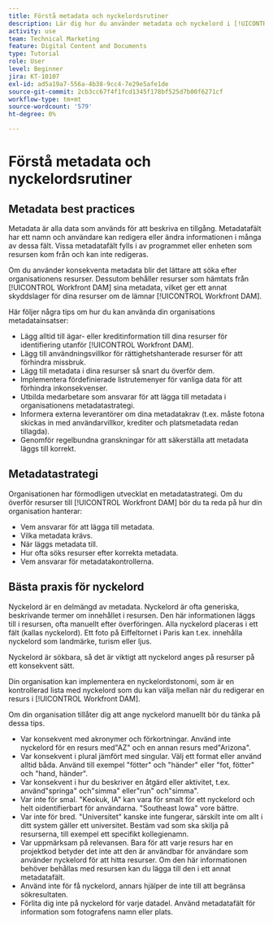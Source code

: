 ```yaml
---
title: Förstå metadata och nyckelordsrutiner
description: Lär dig hur du använder metadata och nyckelord i [!UICONTROL Workfront DAM] för att beskriva en resurs och öka sökbarheten för organisationens resurser.
activity: use
team: Technical Marketing
feature: Digital Content and Documents
type: Tutorial
role: User
level: Beginner
jira: KT-10107
exl-id: ad5a19a7-556a-4b38-9cc4-7e29e5afe1de
source-git-commit: 2cb3cc67f4f1fcd1345f178bf525d7b00f6271cf
workflow-type: tm+mt
source-wordcount: '579'
ht-degree: 0%

---
```


# Förstå metadata och nyckelordsrutiner

## Metadata best practices

Metadata är alla data som används för att beskriva en tillgång. Metadatafält har ett namn och användare kan redigera eller ändra informationen i många av dessa fält. Vissa metadatafält fylls i av programmet eller enheten som resursen kom från och kan inte redigeras.

Om du använder konsekventa metadata blir det lättare att söka efter organisationens resurser. Dessutom behåller resurser som hämtats från [!UICONTROL Workfront DAM] sina metadata, vilket ger ett annat skyddslager för dina resurser om de lämnar [!UICONTROL Workfront DAM].

Här följer några tips om hur du kan använda din organisations metadatainsatser:

* Lägg alltid till ägar- eller kreditinformation till dina resurser för identifiering utanför [!UICONTROL Workfront DAM].
* Lägg till användningsvillkor för rättighetshanterade resurser för att förhindra missbruk.
* Lägg till metadata i dina resurser så snart du överför dem.
* Implementera fördefinierade listrutemenyer för vanliga data för att förhindra inkonsekvenser.
* Utbilda medarbetare som ansvarar för att lägga till metadata i organisationens metadatastrategi.
* Informera externa leverantörer om dina metadatakrav (t.ex. måste fotona skickas in med användarvillkor, krediter och platsmetadata redan tillagda).
* Genomför regelbundna granskningar för att säkerställa att metadata läggs till korrekt.

## Metadatastrategi

Organisationen har förmodligen utvecklat en metadatastrategi. Om du överför resurser till [!UICONTROL Workfront DAM] bör du ta reda på hur din organisation hanterar:

* Vem ansvarar för att lägga till metadata.
* Vilka metadata krävs.
* När läggs metadata till.
* Hur ofta söks resurser efter korrekta metadata.
* Vem ansvarar för metadatakontrollerna.

## Bästa praxis för nyckelord

Nyckelord är en delmängd av metadata. Nyckelord är ofta generiska, beskrivande termer om innehållet i resursen. Den här informationen läggs till i resursen, ofta manuellt efter överföringen. Alla nyckelord placeras i ett fält (kallas nyckelord). Ett foto på Eiffeltornet i Paris kan t.ex. innehålla nyckelord som landmärke, turism eller ljus.

Nyckelord är sökbara, så det är viktigt att nyckelord anges på resurser på ett konsekvent sätt.

Din organisation kan implementera en nyckelordstonomi, som är en kontrollerad lista med nyckelord som du kan välja mellan när du redigerar en resurs i [!UICONTROL Workfront DAM].

Om din organisation tillåter dig att ange nyckelord manuellt bör du tänka på dessa tips.

* Var konsekvent med akronymer och förkortningar. Använd inte nyckelord för en resurs med&quot;AZ&quot; och en annan resurs med&quot;Arizona&quot;.
* Var konsekvent i plural jämfört med singular. Välj ett format eller använd alltid båda. Använd till exempel &quot;fötter&quot; och &quot;händer&quot; eller &quot;fot, fötter&quot; och &quot;hand, händer&quot;.
* Var konsekvent i hur du beskriver en åtgärd eller aktivitet, t.ex. använd&quot;springa&quot; och&quot;simma&quot; eller&quot;run&quot; och&quot;simma&quot;.
* Var inte för smal. &quot;Keokuk, IA&quot; kan vara för smalt för ett nyckelord och helt oidentifierbart för användarna. &quot;Southeast Iowa&quot; vore bättre.
* Var inte för bred. &quot;Universitet&quot; kanske inte fungerar, särskilt inte om allt i ditt system gäller ett universitet. Bestäm vad som ska skilja på resurserna, till exempel ett specifikt kollegienamn.
* Var uppmärksam på relevansen. Bara för att varje resurs har en projektkod betyder det inte att den är användbar för användare som använder nyckelord för att hitta resurser. Om den här informationen behöver behållas med resursen kan du lägga till den i ett annat metadatafält.
* Använd inte för få nyckelord, annars hjälper de inte till att begränsa sökresultaten.
* Förlita dig inte på nyckelord för varje datadel. Använd metadatafält för information som fotografens namn eller plats.
